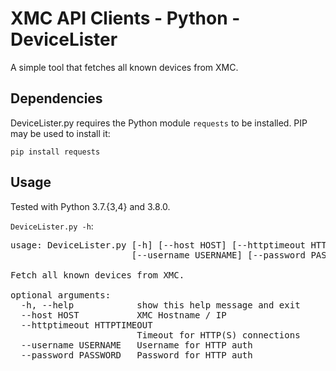 # XMC API Clients - Python - DeviceLister

A simple tool that fetches all known devices from XMC.

## Dependencies

DeviceLister.py requires the Python module `requests` to be installed. PIP may be used to install it:

`pip install requests`

## Usage

Tested with Python 3.7.{3,4} and 3.8.0.

`DeviceLister.py -h`:

<pre>
usage: DeviceLister.py [-h] [--host HOST] [--httptimeout HTTPTIMEOUT]
                       [--username USERNAME] [--password PASSWORD]

Fetch all known devices from XMC.

optional arguments:
  -h, --help            show this help message and exit
  --host HOST           XMC Hostname / IP
  --httptimeout HTTPTIMEOUT
                        Timeout for HTTP(S) connections
  --username USERNAME   Username for HTTP auth
  --password PASSWORD   Password for HTTP auth
</pre>
